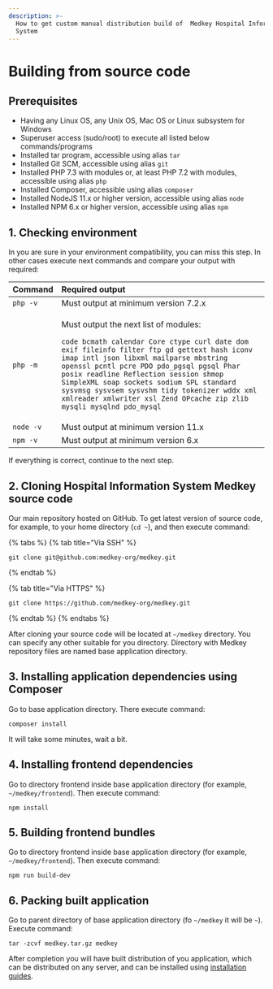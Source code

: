 ```yaml
---
description: >-
  How to get custom manual distribution build of  Medkey Hospital Information
  System
---
```


# Building from source code

## **Prerequisites**

* Having any Linux OS, any Unix OS, Mac OS or Linux subsystem for Windows
* Superuser access \(sudo/root\) to execute all listed below commands/programs
* Installed tar program, accessible using alias `tar`
* Installed Git SCM, accessible using  alias `git`
* Installed PHP 7.3 with modules or, at least PHP 7.2  with modules, accessible using alias `php`
* Installed Composer, accessible using alias `composer`
* Installed NodeJS 11.x or higher version, accessible using alias `node`
* Installed NPM 6.x or higher version, accessible using alias `npm`

## **1. Checking environment**

In you are sure in your environment compatibility, you can miss this step. In other cases execute next commands and compare your output with required:

<table>
  <thead>
    <tr>
      <th style="text-align:left">Command</th>
      <th style="text-align:left">Required output</th>
    </tr>
  </thead>
  <tbody>
    <tr>
      <td style="text-align:left"><code>php -v</code>
      </td>
      <td style="text-align:left">Must output at minimum version 7.2.x</td>
    </tr>
    <tr>
      <td style="text-align:left"><code>php -m</code>
      </td>
      <td style="text-align:left">
        <p>Must output the next list of modules:</p>
        <p><code>code bcmath calendar Core ctype curl date dom exif fileinfo filter ftp gd gettext hash iconv imap intl json libxml mailparse mbstring openssl pcntl pcre PDO pdo_pgsql pgsql Phar posix readline Reflection session shmop SimpleXML soap sockets sodium SPL standard sysvmsg sysvsem sysvshm tidy tokenizer wddx xml xmlreader xmlwriter xsl Zend OPcache zip zlib mysqli mysqlnd pdo_mysql</code>
        </p>
      </td>
    </tr>
    <tr>
      <td style="text-align:left"><code>node -v</code>
      </td>
      <td style="text-align:left">Must output at minimum version 11.x</td>
    </tr>
    <tr>
      <td style="text-align:left"><code>npm -v</code>
      </td>
      <td style="text-align:left">Must output at minimum version 6.x</td>
    </tr>
  </tbody>
</table>If everything is correct, continue to the next step.

## 2. Cloning Hospital Information System Medkey source code

Our main repository hosted on GitHub. To get latest version of source code, for example, to your home directory \(`cd ~`\), and then execute command:

{% tabs %}
{% tab title="Via SSH" %}
```text
git clone git@github.com:medkey-org/medkey.git
```
{% endtab %}

{% tab title="Via HTTPS" %}
```text
git clone https://github.com/medkey-org/medkey.git
```
{% endtab %}
{% endtabs %}

After cloning your source code will be located at `~/medkey` directory. You can specify any other suitable for you directory. Directory with Medkey repository files are named base application directory.

## 3. Installing application dependencies using Composer

Go to base application directory. There execute command:

```text
composer install
```

It will take some minutes, wait a bit.

## 4. Installing frontend dependencies

Go to directory frontend inside base application directory \(for example, `~/medkey/frontend`\). Then execute command:

```text
npm install
```

## 5. Building frontend bundles

Go to directory frontend inside base application directory \(for example, `~/medkey/frontend`\). Then execute command:

```text
npm run build-dev
```

## 6. Packing built application

Go to parent directory of base application directory \(fo `~/medkey` it will be `~`\). Execute command:

```text
tar -zcvf medkey.tar.gz medkey
```

After completion you will have built distribution of you application, which can be distributed on any server, and can be installed using [installation guides](./).

